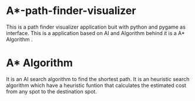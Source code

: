 # A*-path-finder-visualizer
This is a path finder visualizer application buit with python and pygame as interface. This is a application based on AI and Algorithm behind it is a A* Algorithm .
# A* Algorithm
It is an AI search algorithm to find the shortest path. It is an heuristic search algorithm which have a heuristic funtion that calculates the estimated cost from any spot to the 
destination spot.
